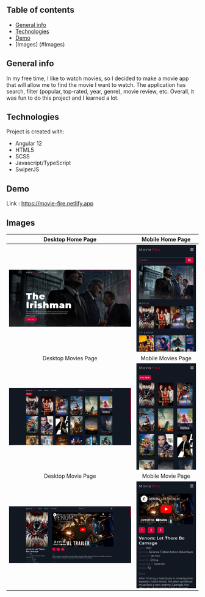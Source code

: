 ## Table of contents
* [General info](#general-info)
* [Technologies](#technologies)
* [Demo](#Demo)
* [Images] (#Images)

## General info
In my free time, I like to watch movies, so I decided to make a movie app that will allow me to find the movie I want to watch. The application has search, filter (popular, top-rated, year, genre), movie review, etc.
Overall, it was fun to do this project and I learned a lot.
	
## Technologies
Project is created with:
* Angular 12
* HTML5
* SCSS
* Javascript/TypeScript 
* SwiperJS
	
## Demo
Link : https://movie-fire.netlify.app

## Images

| Desktop Home Page | Mobile Home Page |
| :---: | :---:
| ![alt text](https://github.com/Amardev9/assets/blob/master/movie-fire/desktop-hero.PNG) | ![alt text](https://github.com/Amardev9/assets/blob/master/movie-fire/mobile-hero.PNG)|
Desktop Movies Page | Mobile Movies Page
| ![alt text](https://github.com/Amardev9/assets/blob/master/movie-fire/desktop-movies.PNG) | ![alt text](https://github.com/Amardev9/assets/blob/master/movie-fire/mobile-movies.PNG)|
Desktop Movie Page | Mobile Movie Page
| ![alt text](https://github.com/Amardev9/assets/blob/master/movie-fire/desktop-movie.PNG) | ![alt text](https://github.com/Amardev9/assets/blob/master/movie-fire/mobile-movie.PNG)|
